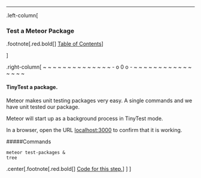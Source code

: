 ---
.left-column[
  ### Test a Meteor Package
.footnote[.red.bold[] [Table of Contents](./)] 
<!-- H -->]
.right-column[
~ ~ ~ ~ ~ ~ ~ ~ ~ ~ ~ ~ ~ ~ - o 0 o - ~ ~ ~ ~ ~ ~ ~ ~ ~ ~ ~ ~ ~ ~ ~ ~

#### TinyTest a package.

Meteor makes unit testing packages very easy. A single commands and we have  unit tested our package.

Meteor will start up as a background process in TinyTest mode.

In a browser, open the URL [localhost:3000](http://localhost:3000/) to confirm that it is working.

#####Commands
```terminal
meteor test-packages &
tree
```

<!-- Code for this begins at line #278-->
<!-- B -->
.center[.footnote[.red.bold[] <a href="https://github.com/martinhbramwell/Meteor-CI-Tutorial/blob/master/Step02_UnitTestThePackage.sh#L354" target="_blank">Code for this step.</a>] ]
]
